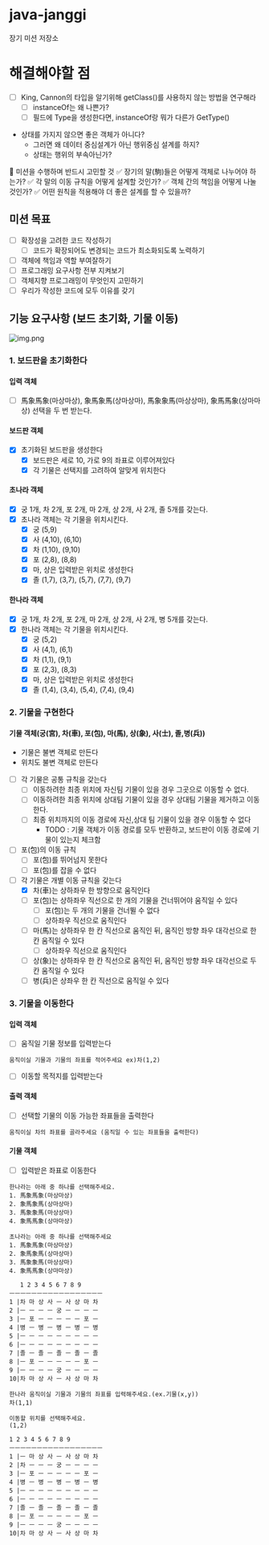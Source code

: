 # java-janggi
장기 미션 저장소

# 해결해야할 점
- [ ] King, Cannon의 타입을 알기위해 getClass()를 사용하지 않는 방법을 연구해라
  - [ ] instanceOf는 왜 나쁜가?
  - [ ] 필드에 Type을 생성한다면, instanceOf랑 뭐가 다른가 GetType()
- 상태를 가지지 않으면 좋은 객체가 아니다?
  - 그러면 왜 데이터 중심설계가 아닌 행위중심 설계를 하지?
  - 상태는 행위의 부속아닌가?

📌 미션을 수행하며 반드시 고민할 것
✅ 장기의 말(駒)들은 어떻게 객체로 나누어야 하는가?
✅ 각 말의 이동 규칙을 어떻게 설계할 것인가?
✅ 객체 간의 책임을 어떻게 나눌 것인가?
✅ 어떤 원칙을 적용해야 더 좋은 설계를 할 수 있을까?

## 미션 목표
- [ ] 확장성을 고려한 코드 작성하기
  - [ ] 코드가 확장되어도 변경되는 코드가 최소화되도록 노력하기
- [ ] 객체에 책임과 역할 부여잘하기
- [ ] 프로그래밍 요구사항 전부 지켜보기
- [ ] 객체지향 프로그래밍이 무엇인지 고민하기
- [ ] 우리가 작성한 코드에 모두 이유를 갖기

## 기능 요구사항 (보드 초기화, 기물 이동)
![img.png](img.png)

### 1. 보드판을 초기화한다
#### 입력 객체
- [ ] 馬象馬象(마상마상), 象馬象馬(상마상마), 馬象象馬(마상상마), 象馬馬象(상마마상) 선택을 두 번 받는다.

#### 보드판 객체
- [X] 초기화된 보드판을 생성한다
  - [X] 보드판은 세로 10, 가로 9의 좌표로 이루어져있다
  - [X] 각 기물은 선택지를 고려하여 알맞게 위치한다

#### 초나라 객체
- [X] 궁 1개, 차 2개, 포 2개, 마 2개, 상 2개, 사 2개, 졸 5개를 갖는다.
- [X] 초나라 객체는 각 기물을 위치시킨다.
  - [X] 궁 (5,9)
  - [X] 사 (4,10), (6,10)
  - [X] 차 (1,10), (9,10)
  - [X] 포 (2,8), (8,8)
  - [X] 마, 상은 입력받은 위치로 생성한다
  - [X] 졸 (1,7), (3,7), (5,7), (7,7), (9,7)

#### 한나라 객체
- [X] 궁 1개, 차 2개, 포 2개, 마 2개, 상 2개, 사 2개, 병 5개를 갖는다.
- [x] 한나라 객체는 각 기물을 위치시킨다.
  - [X] 궁 (5,2)
  - [X] 사 (4,1), (6,1)
  - [X] 차 (1,1), (9,1)
  - [X] 포 (2,3), (8,3)
  - [x] 마, 상은 입력받은 위치로 생성한다
  - [X] 졸 (1,4), (3,4), (5,4), (7,4), (9,4)

### 2. 기물을 구현한다
#### 기물 객체(궁(宮), 차(車), 포(包), 마(馬), 상(象), 사(士), 졸,병(兵))
- 기물은 불변 객체로 만든다
- 위치도 불변 객체로 만든다
- [ ] 각 기물은 공통 규칙을 갖는다
  - [ ] 이동하려한 최종 위치에 자신팀 기물이 있을 경우 그곳으로 이동할 수 없다.
  - [ ] 이동하려한 최종 위치에 상대팀 기물이 있을 경우 상대팀 기물을 제거하고 이동한다.
  - [ ] 최종 위치까지의 이동 경로에 자신,상대 팀 기물이 있을 경우 이동할 수 없다
    - TODO : 기물 객체가 이동 경로를 모두 반환하고, 보드판이 이동 경로에 기물이 있는지 체크함

- [ ] 포(包)의 이동 규칙
  - [ ] 포(包)를 뛰어넘지 못한다
  - [ ] 포(包)를 잡을 수 없다

- [ ] 각 기물은 개별 이동 규칙을 갖는다
  - [x] 차(車)는 상하좌우 한 방향으로 움직인다
  - [ ] 포(包)는 상하좌우 직선으로 한 개의 기물을 건너뛰어야 움직일 수 있다
    - [ ] 포(包)는 두 개의 기물을 건너뛸 수 없다
    - [ ] 상하좌우 직선으로 움직인다
  - [ ] 마(馬)는 상하좌우 한 칸 직선으로 움직인 뒤, 움직인 방향 좌우 대각선으로 한 칸 움직일 수 있다
    - [ ] 상하좌우 직선으로 움직인다
  - [ ] 상(象)는 상하좌우 한 칸 직선으로 움직인 뒤, 움직인 방향 좌우 대각선으로 두 칸 움직일 수 있다
  - [ ] 병(兵)은 상좌우 한 칸 직선으로 움직일 수 있다

### 3. 기물을 이동한다
#### 입력 객체
- [ ] 움직일 기물 정보를 입력받는다

`움직이실 기물과 기물의 좌표를 적어주세요 ex)차(1,2)`

- [ ] 이동할 목적지를 입력받는다


#### 출력 객체
- [ ] 선택할 기물의 이동 가능한 좌표들을 출력한다

`움직이실 차의 좌표를 골라주세요 (움직일 수 있는 좌표들을 출력한다)`

#### 기물 객체
- [ ] 입력받은 좌표로 이동한다


```angular2html
한나라는 아래 중 하나를 선택해주세요.
1. 馬象馬象(마상마상)
2. 象馬象馬(상마상마)
3. 馬象象馬(마상상마)
4. 象馬馬象(상마마상)

초나라는 아래 중 하나를 선택해주세요
1. 馬象馬象(마상마상)
2. 象馬象馬(상마상마)
3. 馬象象馬(마상상마)
4. 象馬馬象(상마마상)

   1 2 3 4 5 6 7 8 9
ㅡㅡㅡㅡㅡㅡㅡㅡㅡㅡㅡㅡㅡㅡㅡㅡㅡ
1 |차 마 상 사 ㅡ 사 상 마 차 
2 |ㅡ ㅡ ㅡ ㅡ 궁 ㅡ ㅡ ㅡ ㅡ
3 |ㅡ 포 ㅡ ㅡ ㅡ ㅡ ㅡ 포 ㅡ
4 |병 ㅡ 병 ㅡ 병 ㅡ 병 ㅡ 병
5 |ㅡ ㅡ ㅡ ㅡ ㅡ ㅡ ㅡ ㅡ ㅡ
6 |ㅡ ㅡ ㅡ ㅡ ㅡ ㅡ ㅡ ㅡ ㅡ
7 |졸 ㅡ 졸 ㅡ 졸 ㅡ 졸 ㅡ 졸
8 |ㅡ 포 ㅡ ㅡ ㅡ ㅡ ㅡ 포 ㅡ
9 |ㅡ ㅡ ㅡ ㅡ 궁 ㅡ ㅡ ㅡ ㅡ
10|차 마 상 사 ㅡ 사 상 마 차

한나라 움직이실 기물과 기물의 좌표를 입력해주세요.(ex.기물(x,y))
차(1,1)

이동할 위치를 선택해주세요.
(1,2)

1 2 3 4 5 6 7 8 9
ㅡㅡㅡㅡㅡㅡㅡㅡㅡㅡㅡㅡㅡㅡㅡㅡㅡ
1 |ㅡ 마 상 사 ㅡ 사 상 마 차
2 |차 ㅡ ㅡ ㅡ 궁 ㅡ ㅡ ㅡ ㅡ
3 |ㅡ 포 ㅡ ㅡ ㅡ ㅡ ㅡ 포 ㅡ
4 |병 ㅡ 병 ㅡ 병 ㅡ 병 ㅡ 병
5 |ㅡ ㅡ ㅡ ㅡ ㅡ ㅡ ㅡ ㅡ ㅡ
6 |ㅡ ㅡ ㅡ ㅡ ㅡ ㅡ ㅡ ㅡ ㅡ
7 |졸 ㅡ 졸 ㅡ 졸 ㅡ 졸 ㅡ 졸
8 |ㅡ 포 ㅡ ㅡ ㅡ ㅡ ㅡ 포 ㅡ
9 |ㅡ ㅡ ㅡ ㅡ 궁 ㅡ ㅡ ㅡ ㅡ
10|차 마 상 사 ㅡ 사 상 마 차
```
